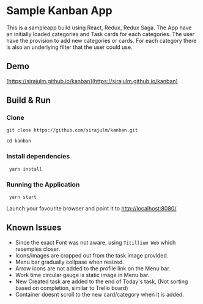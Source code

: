 # Sample Kanban App

This is a sampleapp build using React, Redux, Redux Saga. The App have an initially loaded categories and Task cards for each categories. The user have the provision to add new categories or cards.
For each category there is also an underlying filter that the user could use.

## Demo
[https://sirajulm.github.io/kanban](https://sirajulm.github.io/kanban)


## Build & Run

### Clone

```git clone https://github.com/sirajulm/kanban.git```

```cd kanban```

### Install dependencies
``` yarn install```

### Running the Application
``` yarn start```

Launch your favourite browser and point it to [http://localhost:8080/](http://localhost:8080/)


## Known Issues

* Since the exact Font was not aware, using ```Titillium Web``` which resemples closer.
* Icons/images are cropped out from the task image provided.
* Menu bar gradually collpase when resized.
* Arrow icons are not added to the profile link on the Menu bar.
* Work time circular gauge is static image in Menu bar.
* New Created task are added to the end of Today's task, (Not sorting based on completion, similar to Trello board)
* Container doesnt scroll to the new card/category when it is added.